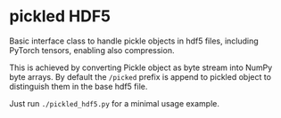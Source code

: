 # pickled HDF5
Basic interface class to handle pickle objects in hdf5 files, including PyTorch tensors, enabling also compression.

This is achieved by converting Pickle object as byte stream into NumPy byte arrays. By default the `/picked` prefix is append to pickled object to distinguish them in the base hdf5 file. 

Just run `./pickled_hdf5.py` for a minimal usage example.
